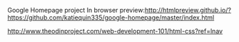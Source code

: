 Google Homepage project
In browser preview:http://htmlpreview.github.io/?https://github.com/katiequin335/google-homepage/master/index.html



http://www.theodinproject.com/web-development-101/html-css?ref=lnav
